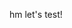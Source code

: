 hm let's test!

<p align="center"><img src="/tex/a8b7b4bffc6617cfae18b4bed953bcf9.svg?invert_in_darkmode&sanitize=true" align=middle width=135.29283404999998pt height=17.399144399999997pt/></p>
